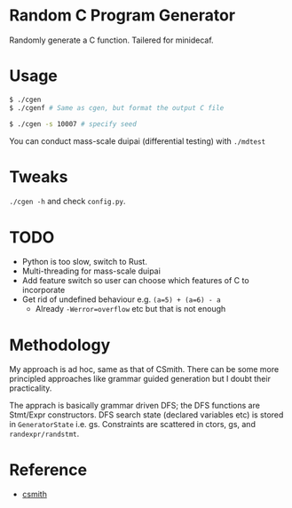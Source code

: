 # Random C Program Generator
Randomly generate a C function. Tailered for minidecaf.

# Usage
```bash
$ ./cgen
$ ./cgenf # Same as cgen, but format the output C file

$ ./cgen -s 10007 # specify seed
```

You can conduct mass-scale duipai (differential testing) with `./mdtest`

# Tweaks
`./cgen -h` and check `config.py`.

# TODO
* Python is too slow, switch to Rust.
* Multi-threading for mass-scale duipai
* Add feature switch so user can choose which features of C to incorporate
* Get rid of undefined behaviour e.g. `(a=5) + (a=6) - a`
  - Already `-Werror=overflow` etc but that is not enough

# Methodology
My approach is ad hoc, same as that of CSmith.
There can be some more principled approaches like grammar guided generation but I doubt their practicality.

The apprach is basically grammar driven DFS; the DFS functions are Stmt/Expr constructors.
DFS search state (declared variables etc) is stored in `GeneratorState` i.e. gs.
Constraints are scattered in ctors, gs, and `randexpr/randstmt`.

# Reference
* [csmith](github.com/csmith-project/csmith)

